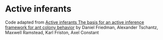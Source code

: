 # Active inferants 


Code adapted from [Active inferants The basis for an active inference framework for ant colony behavior](https://www.researchgate.net/publication/348003553_Active_inferants_The_basis_for_an_active_inference_framework_for_ant_colony_behavior)
by Daniel Friedman, Alexander Tschantz, Maxwell Ramstead, Karl Friston, Axel Constant

